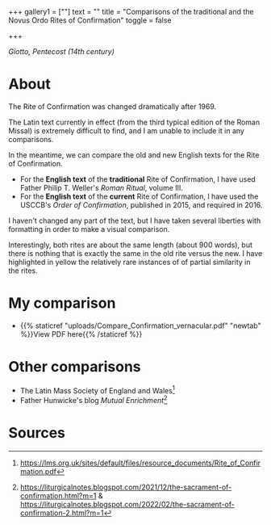 +++
gallery1 = [""]
text = ""
title = "Comparisons of the traditional and the Novus Ordo Rites of Confirmation"
toggle = false

+++

_Giotto, Pentecost (14th century)_

# About 

The Rite of Confirmation was changed dramatically after 1969. 

The Latin text currently in effect (from the third typical edition of the Roman Missal) is extremely difficult to find, and I am unable to include it in any comparisons.

In the meantime, we can compare the old and new English texts for the Rite of Confirmation. 

* For the **English text** of the **traditional** Rite of Confirmation, I have used Father Philip T. Weller's _Roman Ritual_, volume III. 
* For the **English text** of the **current** Rite of Confirmation, I have used the USCCB's _Order of Confirmation_, published in 2015, and required in 2016.  

I haven't changed any part of the text, but I have taken several liberties with formatting in order to make a visual comparison. 

Interestingly, both rites are about the same length (about 900 words), but there is nothing that is exactly the same in the old rite versus the new. I have  highlighted in yellow the relatively rare instances of of partial similarity in the rites.

# My comparison 

* {{% staticref "uploads/Compare_Confirmation_vernacular.pdf" "newtab" %}}View PDF here{{% /staticref %}} 

# Other comparisons

* The Latin Mass Society of England and Wales[^1]
* Father Hunwicke's blog _Mutual Enrichment_[^2]

# Sources 

[^1]: https://lms.org.uk/sites/default/files/resource_documents/Rite_of_Confirmation.pdf

[^2]: https://liturgicalnotes.blogspot.com/2021/12/the-sacrament-of-confirmation.html?m=1 & https://liturgicalnotes.blogspot.com/2022/02/the-sacrament-of-confirmation-2.html?m=1
